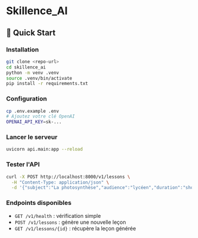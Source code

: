 # Skillence_AI

## 🚀 Quick Start

### Installation
```bash
git clone <repo-url>
cd skillence_ai
python -m venv .venv
source .venv/bin/activate
pip install -r requirements.txt
```

### Configuration
```bash
cp .env.example .env
# Ajoutez votre clé OpenAI
OPENAI_API_KEY=sk-...
```

### Lancer le serveur
```bash
uvicorn api.main:app --reload
```

### Tester l'API
```bash
curl -X POST http://localhost:8000/v1/lessons \
  -H "Content-Type: application/json" \
  -d '{"subject":"La photosynthèse","audience":"lycéen","duration":"short"}'
```

### Endpoints disponibles
- `GET /v1/health` : vérification simple
- `POST /v1/lessons` : génère une nouvelle leçon
- `GET /v1/lessons/{id}` : récupère la leçon générée
